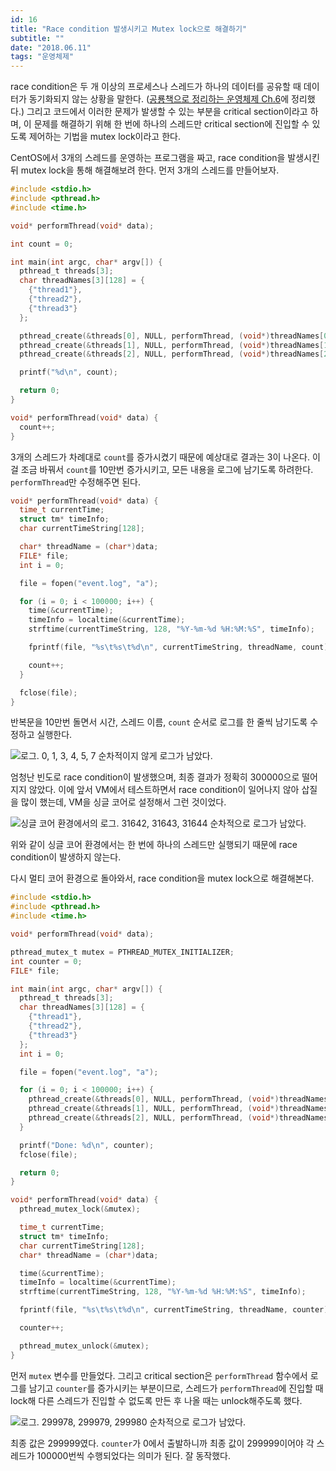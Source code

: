 ```yaml
---
id: 16
title: "Race condition 발생시키고 Mutex lock으로 해결하기"
subtitle: ""
date: "2018.06.11"
tags: "운영체제"
---
```


race condition은 두 개 이상의 프로세스나 스레드가 하나의 데이터를 공유할 때 데이터가 동기화되지 않는 상황을 말한다. ([공룡책으로 정리하는 운영체제 Ch.6](https://parksb.github.io/article/10.html)에 정리했다.) 그리고 코드에서 이러한 문제가 발생할 수 있는 부분을 critical section이라고 하며, 이 문제를 해결하기 위해 한 번에 하나의 스레드만 critical section에 진입할 수 있도록 제어하는 기법을 mutex lock이라고 한다.

CentOS에서 3개의 스레드를 운영하는 프로그램을 짜고, race condition을 발생시킨 뒤 mutex lock을 통해 해결해보려 한다. 먼저 3개의 스레드를 만들어보자.

```c
#include <stdio.h>
#include <pthread.h>
#include <time.h>

void* performThread(void* data);

int count = 0;

int main(int argc, char* argv[]) {
  pthread_t threads[3];
  char threadNames[3][128] = {
    {"thread1"},
    {"thread2"},
    {"thread3"}
  };

  pthread_create(&threads[0], NULL, performThread, (void*)threadNames[0]);
  pthread_create(&threads[1], NULL, performThread, (void*)threadNames[1]);
  pthread_create(&threads[2], NULL, performThread, (void*)threadNames[2]);

  printf("%d\n", count);

  return 0;
}

void* performThread(void* data) {
  count++;
}
```

3개의 스레드가 차례대로 `count`를 증가시켰기 때문에 예상대로 결과는 3이 나온다. 이걸 조금 바꿔서 `count`를 10만번 증가시키고, 모든 내용을 로그에 남기도록 하려한다. `performThread`만 수정해주면 된다.

```c
void* performThread(void* data) {
  time_t currentTime;
  struct tm* timeInfo;
  char currentTimeString[128];

  char* threadName = (char*)data;
  FILE* file;
  int i = 0;

  file = fopen("event.log", "a");

  for (i = 0; i < 100000; i++) {
    time(&currentTime);
    timeInfo = localtime(&currentTime);
    strftime(currentTimeString, 128, "%Y-%m-%d %H:%M:%S", timeInfo);

    fprintf(file, "%s\t%s\t%d\n", currentTimeString, threadName, count);

    count++;
  }

  fclose(file);
}
```

반복문을 10만번 돌면서 시간, 스레드 이름, `count` 순서로 로그를 한 줄씩 남기도록 수정하고 실행한다.

![로그. 0, 1, 3, 4, 5, 7 순차적이지 않게 로그가 남았다.](https://user-images.githubusercontent.com/6410412/50655469-a575fd00-0fd3-11e9-86c4-54add9d239f4.png)

엄청난 빈도로 race condition이 발생했으며, 최종 결과가 정확히 300000으로 떨어지지 않았다. 이에 앞서 VM에서 테스트하면서 race condition이 일어나지 않아 삽질을 많이 했는데, VM을 싱글 코어로 설정해서 그런 것이었다.

![싱글 코어 환경에서의 로그. 31642, 31643, 31644 순차적으로 로그가 남았다.](https://user-images.githubusercontent.com/6410412/50655465-a3ac3980-0fd3-11e9-856b-a5f67445bb09.png)

위와 같이 싱글 코어 환경에서는 한 번에 하나의 스레드만 실행되기 때문에 race condition이 발생하지 않는다.

다시 멀티 코어 환경으로 돌아와서, race condition을 mutex lock으로 해결해본다.

```c
#include <stdio.h>
#include <pthread.h>
#include <time.h>

void* performThread(void* data);

pthread_mutex_t mutex = PTHREAD_MUTEX_INITIALIZER;
int counter = 0;
FILE* file;

int main(int argc, char* argv[]) {
  pthread_t threads[3];
  char threadNames[3][128] = {
    {"thread1"},
    {"thread2"},
    {"thread3"}
  };
  int i = 0;

  file = fopen("event.log", "a");

  for (i = 0; i < 100000; i++) {
    pthread_create(&threads[0], NULL, performThread, (void*)threadNames[0]);
    pthread_create(&threads[1], NULL, performThread, (void*)threadNames[1]);
    pthread_create(&threads[2], NULL, performThread, (void*)threadNames[2]);
  }

  printf("Done: %d\n", counter);
  fclose(file);

  return 0;
}

void* performThread(void* data) {
  pthread_mutex_lock(&mutex);

  time_t currentTime;
  struct tm* timeInfo;
  char currentTimeString[128];
  char* threadName = (char*)data;

  time(&currentTime);
  timeInfo = localtime(&currentTime);
  strftime(currentTimeString, 128, "%Y-%m-%d %H:%M:%S", timeInfo);

  fprintf(file, "%s\t%s\t%d\n", currentTimeString, threadName, counter);

  counter++;

  pthread_mutex_unlock(&mutex);
}
```

먼저 `mutex` 변수를 만들었다. 그리고 critical section은 `performThread` 함수에서 로그를 남기고 `counter`를 증가시키는 부분이므로, 스레드가 `performThread`에 진입할 때 lock해 다른 스레드가 진입할 수 없도록 만든 후 나올 때는 unlock해주도록 했다.

![로그. 299978, 299979, 299980 순차적으로 로그가 남았다.](https://user-images.githubusercontent.com/6410412/50655470-a870ed80-0fd3-11e9-9917-b1fede3dcea0.png)

최종 값은 299999였다. `counter`가 0에서 출발하니까 최종 값이 299999이어야 각 스레드가 100000번씩 수행되었다는 의미가 된다. 잘 동작했다.